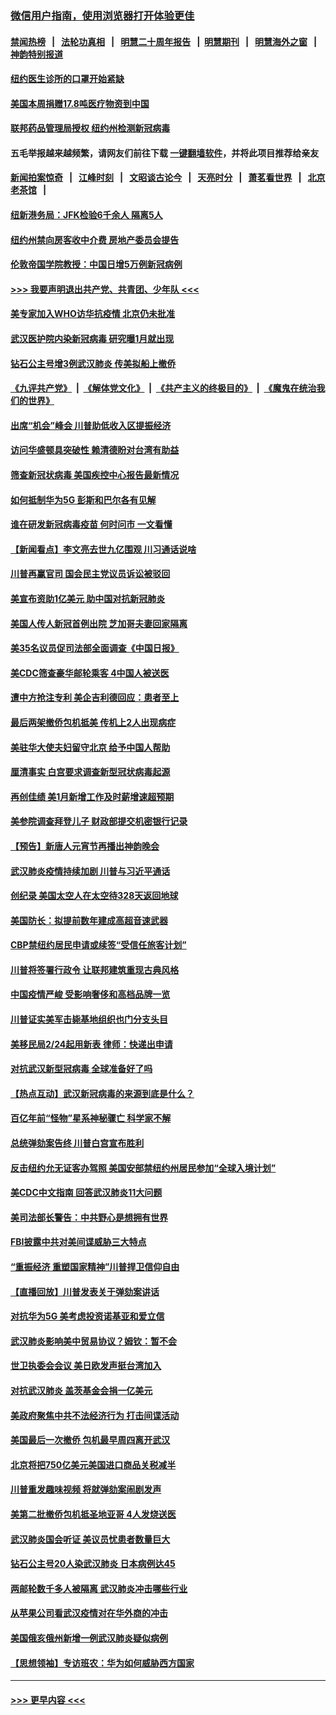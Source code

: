 ### [微信用户指南，使用浏览器打开体验更佳](https://github.com/gfw-breaker/banned-news1/blob/master/indexes/wechat-guide.md?t=0)
#### [禁闻热榜](热点新闻.md?t=0)  &nbsp;&nbsp;|&nbsp;&nbsp; [法轮功真相](https://github.com/gfw-breaker/truth/blob/master/README.md?t=0) &nbsp;&nbsp;|&nbsp;&nbsp; [明慧二十周年报告](https://github.com/gfw-breaker/mh-reports/blob/master/README.md?t=0) &nbsp;&nbsp;|&nbsp;&nbsp;[明慧期刊](https://github.com/gfw-breaker/mh-qikan) &nbsp;&nbsp;|&nbsp;&nbsp; [明慧海外之窗](https://github.com/gfw-breaker/mh-news/blob/master/README.md?t=0) &nbsp;&nbsp;|&nbsp;&nbsp; [神韵特别报道](https://github.com/gfw-breaker/mh-news/blob/master/shenyun.md?t=0)
#### [纽约医生诊所的口罩开始紧缺](../pages/nsc412/n11853364.md?t=02090311) 
#### [美国本周捐赠17.8吨医疗物资到中国](../pages/nsc412/n11854269.md?t=02090311) 
#### [联邦药品管理局授权  纽约州检测新冠病毒](../pages/nsc412/n11853371.md?t=02090311) 
#### 五毛举报越来越频繁，请网友们前往下载 [一键翻墙软件](https://github.com/gfw-breaker/ssr-accounts)，并将此项目推荐给亲友
#### [新闻拍案惊奇](https://github.com/gfw-breaker/banned-news1/blob/master/pages/link4.md) &nbsp;&nbsp;|&nbsp;&nbsp; [江峰时刻](https://github.com/gfw-breaker/banned-news1/blob/master/pages/link4.md) &nbsp;&nbsp;|&nbsp;&nbsp; [文昭谈古论今](https://github.com/gfw-breaker/banned-news1/blob/master/pages/link4.md) &nbsp;&nbsp;|&nbsp;&nbsp; [天亮时分](https://github.com/gfw-breaker/banned-news1/blob/master/pages/link4.md) &nbsp;&nbsp;|&nbsp;&nbsp; [萧茗看世界](https://github.com/gfw-breaker/banned-news1/blob/master/pages/link4.md) &nbsp;&nbsp;|&nbsp;&nbsp; [北京老茶馆](https://github.com/gfw-breaker/banned-news1/blob/master/pages/link4.md) &nbsp;&nbsp;|&nbsp;&nbsp; 
#### [纽新港务局：JFK检验6千余人  隔离5人](../pages/nsc412/n11853366.md?t=02090311) 
#### [纽约州禁向房客收中介费  房地产委员会提告](../pages/nsc412/n11853360.md?t=02090311) 
#### [伦敦帝国学院教授：中国日增5万例新冠病例](../pages/nsc412/n11854174.md?t=02090311) 
#### [>>> 我要声明退出共产党、共青团、少年队 <<<](https://github.com/begood0513/goodnews/blob/master/quit/letter.md) 
#### [美专家加入WHO访华抗疫情 北京仍未批准](../pages/nsc412/n11854043.md?t=02090311) 
#### [武汉医护院内染新冠病毒 研究曝1月就出现](../pages/nsc412/n11852928.md?t=02090311) 
#### [钻石公主号增3例武汉肺炎 传美拟船上撤侨](../pages/nsc412/n11853240.md?t=02090311) 
#### [《九评共产党》](https://github.com/begood0513/9ping.md/blob/master/README.md) &nbsp;|&nbsp; [《解体党文化》](../../../../jtdwh.md/blob/master/README.md)  &nbsp;|&nbsp; [《共产主义的终极目的》](../../../../gczydzjmd.md/blob/master/README.md) &nbsp;|&nbsp; [《魔鬼在统治我们的世界》](../../../../mgztzwmdsj.md/blob/master/README.md) 
#### [出席“机会”峰会 川普助低收入区提振经济](../pages/nsc412/n11853232.md?t=02090311) 
#### [访问华盛顿具突破性 赖清德盼对台湾有助益](../pages/nsc412/n11853129.md?t=02090311) 
#### [筛查新冠状病毒 美国疾控中心报告最新情况](../pages/nsc412/n11853070.md?t=02090311) 
#### [如何抵制华为5G 彭斯和巴尔各有见解](../pages/nsc412/n11852535.md?t=02090311) 
#### [谁在研发新冠病毒疫苗 何时问市 一文看懂](../pages/nsc412/n11852840.md?t=02090311) 
#### [【新闻看点】李文亮去世九亿围观 川习通话说啥](../pages/nsc412/n11852360.md?t=02090311) 
#### [川普再赢官司 国会民主党议员诉讼被驳回](../pages/nsc412/n11852287.md?t=02090311) 
#### [美宣布资助1亿美元 助中国对抗新冠肺炎](../pages/nsc412/n11852531.md?t=02090311) 
#### [美国人传人新冠首例出院 芝加哥夫妻回家隔离](../pages/nsc412/n11852452.md?t=02090311) 
#### [美35名议员促司法部全面调查《中国日报》](../pages/nsc412/n11852435.md?t=02090311) 
#### [美CDC筛查豪华邮轮乘客 4中国人被送医](../pages/nsc412/n11852085.md?t=02090311) 
#### [遭中方抢注专利 美企吉利德回应：患者至上](../pages/nsc412/n11852037.md?t=02090311) 
#### [最后两架撤侨包机抵美 传机上2人出现病症](../pages/nsc412/n11852173.md?t=02090311) 
#### [美驻华大使夫妇留守北京 给予中国人帮助](../pages/nsc412/n11852165.md?t=02090311) 
#### [厘清事实 白宫要求调查新型冠状病毒起源](../pages/nsc412/n11852106.md?t=02090311) 
#### [再创佳绩 美1月新增工作及时薪增速超预期](../pages/nsc412/n11852174.md?t=02090311) 
#### [美参院调查拜登儿子 财政部提交机密银行记录](../pages/nsc412/n11851808.md?t=02090311) 
#### [【预告】新唐人元宵节再播出神韵晚会](../pages/nsc412/n11843192.md?t=02090311) 
#### [武汉肺炎疫情持续加剧 川普与习近平通话](../pages/nsc412/n11851613.md?t=02090311) 
#### [创纪录 美国太空人在太空待328天返回地球](../pages/nsc412/n11851266.md?t=02090311) 
#### [美国防长：拟提前数年建成高超音速武器](../pages/nsc412/n11850959.md?t=02090311) 
#### [CBP禁纽约居民申请或续签“受信任旅客计划”](../pages/nsc412/n11850857.md?t=02090311) 
#### [川普将签署行政令 让联邦建筑重现古典风格](../pages/nsc412/n11850654.md?t=02090311) 
#### [中国疫情严峻 受影响奢侈和高档品牌一览](../pages/nsc412/n11850319.md?t=02090311) 
#### [川普证实美军击毙基地组织也门分支头目](../pages/nsc412/n11850383.md?t=02090311) 
#### [美移民局2/24起用新表 律师：快递出申请](../pages/nsc412/n11848220.md?t=02090311) 
#### [对抗武汉新型冠病毒 全球准备好了吗](../pages/nsc412/n11850142.md?t=02090311) 
#### [【热点互动】武汉新冠病毒的来源到底是什么？](../pages/nsc412/n11849749.md?t=02090311) 
#### [百亿年前“怪物”星系神秘骤亡 科学家不解](../pages/nsc412/n11849863.md?t=02090311) 
#### [总统弹劾案告终 川普白宫宣布胜利](../pages/nsc412/n11849985.md?t=02090311) 
#### [反击纽约允无证客办驾照  美国安部禁纽约州居民参加“全球入境计划”](../pages/nsc412/n11849828.md?t=02090311) 
#### [美CDC中文指南 回答武汉肺炎11大问题](../pages/nsc412/n11849703.md?t=02090311) 
#### [美司法部长警告：中共野心是想拥有世界](../pages/nsc412/n11849769.md?t=02090311) 
#### [FBI披露中共对美间谍威胁三大特点](../pages/nsc412/n11849700.md?t=02090311) 
#### [“重振经济 重塑国家精神”川普捍卫信仰自由](../pages/nsc412/n11849641.md?t=02090311) 
#### [【直播回放】川普发表关于弹劾案讲话](../pages/nsc412/n11849472.md?t=02090311) 
#### [对抗华为5G 美考虑投资诺基亚和爱立信](../pages/nsc412/n11849510.md?t=02090311) 
#### [武汉肺炎影响美中贸易协议？姆钦：暂不会](../pages/nsc412/n11849497.md?t=02090311) 
#### [世卫执委会会议 美日欧发声挺台湾加入](../pages/nsc412/n11849433.md?t=02090311) 
#### [对抗武汉肺炎 盖茨基金会捐一亿美元](../pages/nsc412/n11848953.md?t=02090311) 
#### [美政府聚焦中共不法经济行为 打击间谍活动](../pages/nsc412/n11849322.md?t=02090311) 
#### [美国最后一次撤侨 包机最早周四离开武汉](../pages/nsc412/n11849395.md?t=02090311) 
#### [北京将把750亿美元美国进口商品关税减半](../pages/nsc412/n11848896.md?t=02090311) 
#### [川普重发趣味视频 将就弹劾案闹剧发声](../pages/nsc412/n11848715.md?t=02090311) 
#### [美第二批撤侨包机抵圣地亚哥 4人发烧送医](../pages/nsc412/n11847923.md?t=02090311) 
#### [武汉肺炎国会听证 美议员忧患者数量巨大](../pages/nsc412/n11844851.md?t=02090311) 
#### [钻石公主号20人染武汉肺炎 日本病例达45](../pages/nsc412/n11847823.md?t=02090311) 
#### [两邮轮数千多人被隔离 武汉肺炎冲击哪些行业](../pages/nsc412/n11847456.md?t=02090311) 
#### [从苹果公司看武汉疫情对在华外商的冲击](../pages/nsc412/n11847586.md?t=02090311) 
#### [美国俄亥俄州新增一例武汉肺炎疑似病例](../pages/nsc412/n11847714.md?t=02090311) 
#### [【思想领袖】专访班农：华为如何威胁西方国家](../pages/nsc412/n11847306.md?t=02090311) 

----
#### [ >>> 更早内容 <<< ](../indexes/nsc412-earlier.md)
